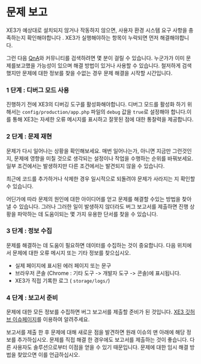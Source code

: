 # 문제 보고

XE3가 예상대로 설치되지 않거나 작동하지 않으면, 사용자 환경 시스템 요구 사항을 충족하는지 확인해야합니다 . XE3가 실행해야하는 항목이 누락되면 먼저 해결해야합니다.

그런 다음 [QnA](https://www.xpressengine.io/qna)와 커뮤니티를 검색하려면 몇 분이 걸릴 수 있습니다. 누군가가 이미 문제를보고했을 가능성이 있으며 해결 방법이 있거나 사용할 수 있습니다. 철저하게 검색했지만 문제에 대한 정보를 찾을 수없는 경우 문제 해결을 시작할 시간입니다.

### 1 단계 : 디버그 모드 사용 <a id="step-1-turn-on-debug-mode"></a>

진행하기 전에 XE3의 디버깅 도구를 활성화해야합니다. 디버그 모드를 활성화 하기 위해서는 `config/production/app.php` 파일의 `debug` 값을 `true`로 설정해야 합니다.이를 통해 XE3는 자세한 오류 메시지를 표시하고 잘못된 점에 대한 통찰력을 제공합니다.

### 2 단계 : 문제 재현 <a id="step-2-reproduce-the-issue"></a>

문제가 다시 일어나는 상황을 확인해보세요. 매번 일어나는가, 아니면 지금만 그런것인지, 문제에 영향을 미칠 것으로 생각되는 설정이나 작업을 수행하는 순위를 바꿔보세요. 일부 조건에서는 발생하지만 다른 조건에서는 발견되지 않을 수 있습니다.

최근에 코드를 추가하거나 삭제한 경우 일시적으로 되돌려야 문제가 사라지는 지 확인할 수 있습니다.

어딘가에 따라 문제의 원인에 대한 아이디어를 얻고 문제를 해결할 수있는 방법을 찾아 낼 수 있습니다. 그러나 그러한 일이 발생하지 않더라도 버그 보고서를 제출하면 진행 상황을 파악하는 데 도움이되는 몇 가지 유용한 단서를 찾을 수 있습니다.

### 3 단계 : 정보 수집 <a id="step-3-collect-information"></a>

문제를 해결하는 데 도움이 필요하면 데이터를 수집하는 것이 중요합니다. 다음 위치에서 문제에 대한 오류 메시지 또는 기타 정보를 찾으십시오.

* 실제 페이지에 표시된 에러 페이지 또는 문구
* 브라우저 콘솔 \(Chrome : 기타 도구 -&gt; 개발자 도구 -&gt; 콘솔\)에 표시됩니다.
* XE3가 직접 기록한 로그 \( `storage/logs/`\)

### 4 단계 : 보고서 준비 <a id="step-4-prepare-a-report"></a>

문제에 대한 모든 정보를 수집하면 버그 보고서를 제출할 준비가 된 것입니다. [XE3 깃허브 이슈페이지](https://github.com/xpressengine/xpressengine/issues)를 이용하여 알려주세요.

보고서를 제출 한 후 문제에 대해 새로운 점을 발견하면 원래 이슈의 맨 아래에 해당 정보를 추가하십시오. 문제를 직접 해결 한 경우에도 보고서를 제출하는 것이 좋습니다. 다른 사용자도 솔루션으로부터 이점을 얻을 수 있기 때문입니다. 문제에 대한 임시 해결 방법을 찾았으면 이를 언급하십시오.

